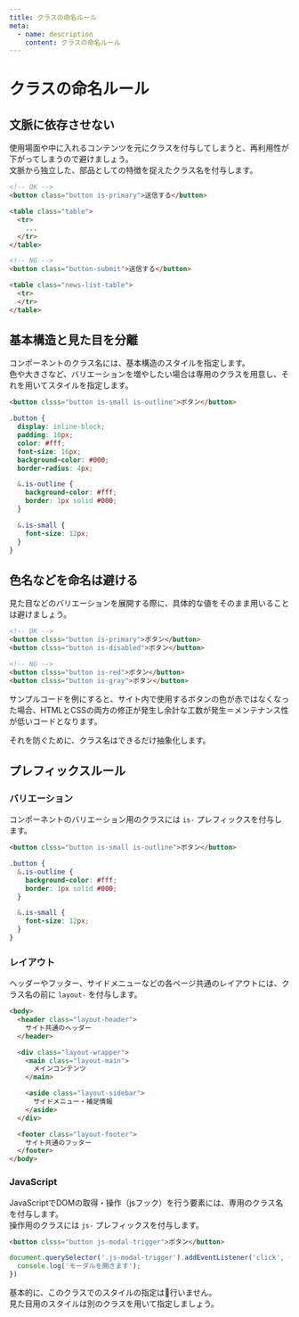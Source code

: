 ```yaml
---
title: クラスの命名ルール
meta:
  - name: description
    content: クラスの命名ルール
---
```


# クラスの命名ルール

## 文脈に依存させない
使用場面や中に入れるコンテンツを元にクラスを付与してしまうと、再利用性が下がってしまうので避けましょう。  
文脈から独立した、部品としての特徴を捉えたクラス名を付与します。

```html
<!-- OK -->
<button class="button is-primary">送信する</button>

<table class="table">
  <tr>
    ...
  </tr>
</table>

<!-- NG -->
<button class="button-submit">送信する</button>

<table class="news-list-table">
  <tr>
  </tr>
</table>
```

## 基本構造と見た目を分離
コンポーネントのクラス名には、基本構造のスタイルを指定します。  
色や大きさなど、バリエーションを増やしたい場合は専用のクラスを用意し、それを用いてスタイルを指定します。 

```html
<button clsss="button is-small is-outline">ボタン</button>
```
```scss
.button {
  display: inline-block;
  padding: 10px;
  color: #fff;
  font-size: 16px;
  background-color: #000;
  border-radius: 4px;

  &.is-outline {
    background-color: #fff;
    border: 1px solid #000;
  }

  &.is-small {
    font-size: 12px;
  }
}
```

## 色名などを命名は避ける
見た目などのバリエーションを展開する際に、具体的な値をそのまま用いることは避けましょう。

```html
<!-- OK -->
<button clsss="button is-primary">ボタン</button>
<button clsss="button is-disabled">ボタン</button>

<!-- NG -->
<button clsss="button is-red">ボタン</button>
<button clsss="button is-gray">ボタン</button>
```

サンプルコードを例にすると、サイト内で使用するボタンの色が赤ではなくなった場合、HTMLとCSSの両方の修正が発生し余計な工数が発生＝メンテナンス性が低いコードとなります。  

それを防ぐために、クラス名はできるだけ抽象化します。


## プレフィックスルール

### バリエーション
コンポーネントのバリエーション用のクラスには ```is-``` プレフィックスを付与します。

```html
<button clsss="button is-small is-outline">ボタン</button>
```
```scss
.button {
  &.is-outline {
    background-color: #fff;
    border: 1px solid #000;
  }

  &.is-small {
    font-size: 12px;
  }
}
```

### レイアウト
ヘッダーやフッター、サイドメニューなどの各ページ共通のレイアウトには、クラス名の前に ```layout-``` を付与します。  

```html
<body>
  <header class="layout-header">
    サイト共通のヘッダー
  </header>

  <div class="layout-wrapper">
    <main class="layout-main">
      メインコンテンツ
    </main>

    <aside class="layout-sidebar">
      サイドメニュー・補足情報
    </aside>
  </div>

  <footer class="layout-footer">
    サイト共通のフッター
  </footer>
</body>
```

### JavaScript
JavaScriptでDOMの取得・操作（jsフック）を行う要素には、専用のクラス名を付与します。   
操作用のクラスには ```js-``` プレフィックスを付与します。  

```html
<button clsss="button js-modal-trigger">ボタン</button>
```
```js
document.querySelector('.js-modal-trigger').addEventListener('click', () => {
  console.log('モーダルを開きます');
})
```

基本的に、このクラスでのスタイルの指定は行いません。  
見た目用のスタイルは別のクラスを用いて指定しましょう。
